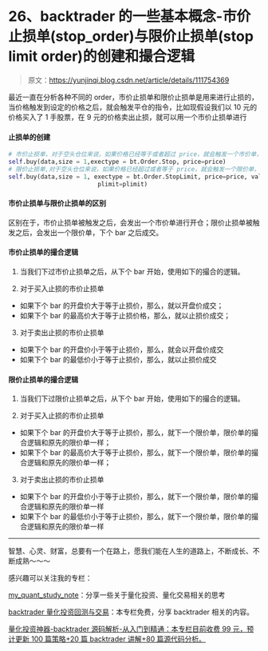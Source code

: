 # 26、backtrader 的一些基本概念-市价止损单(stop_order)与限价止损单(stop limit order)的创建和撮合逻辑

> 原文：<https://yunjinqi.blog.csdn.net/article/details/111754369>

最近一直在分析各种不同的 order，市价止损单和限价止损单是用来进行止损的，当价格触发到设定的价格之后，就会触发平仓的指令，比如现假设我们以 10 元的价格买入了 1 手股票，在 9 元的价格卖出止损，就可以用一个市价止损单进行

#### 止损单的创建

```py
# 市价止损单，对于空头仓位来说，如果价格已经等于或者超过 price，就会触发一个市价单，买入 1 手，data 的资产
self.buy(data,size = 1,exectype = bt.Order.Stop, price=price)
# 限价止损单,对于空头仓位来说，如果价格已经超过或者等于 price，就会触发一个限价单，以 plimit 的价格买入 1 手 data 的资产
self.buy(data,size = 1, exectype = bt.Order.StopLimit, price=price, valid=valid,
                         plimit=plimit) 
```

#### 市价止损单与限价止损单的区别

区别在于，市价止损单被触发之后，会发出一个市价单进行开仓；限价止损单被触发之后，会发出一个限价单，下个 bar 之后成交。

#### 市价止损单的撮合逻辑

1.  当我们下过市价止损单之后，从下个 bar 开始，使用如下的撮合的逻辑。

2.  对于买入止损的市价止损单

*   如果下个 bar 的开盘价大于等于止损价，那么，就以开盘价成交；
*   如果下个 bar 的最高价大于等于止损价格，那么，就以止损价成交；

3.  对于卖出止损的市价止损单

*   如果下个 bar 的开盘价小于等于止损价，那么，就会以开盘价成交
*   如果下个 bar 的最低价小于等于止损价，那么，就以止损价成交

#### 限价止损单的撮合逻辑

1.  当我们下过限价止损单之后，从下个 bar 开始，使用如下的撮合的逻辑。

2.  对于买入止损的市价止损单

*   如果下个 bar 的开盘价大于等于止损价，那么，就下一个限价单，限价单的撮合逻辑和原先的限价单一样；
*   如果下个 bar 的最高价大于等于止损价，那么，就下一个限价单，限价单的撮合逻辑和原先的限价单一样；

3.  对于卖出止损的市价止损单

*   如果下个 bar 的开盘价小于等于止损价，那么，就下一个限价单，限价单的撮合逻辑和原先的限价单一样
*   如果下个 bar 的最低价小于等于止损价，那么，就下一个限价单，限价单的撮合逻辑和原先的限价单一样

* * *

智慧、心灵、财富，总要有一个在路上，愿我们能在人生的道路上，不断成长、不断成熟～～～

感兴趣可以关注我的专栏：

[my_quant_study_note](https://www.zhihu.com/column/quant-study)：分享一些关于量化投资、量化交易相关的思考

[backtrader 量化投资回测与交易](https://zhuanlan.zhihu.com/c_1189276087837011968)：本专栏免费，分享 backtrader 相关的内容。

[量化投资神器-backtrader 源码解析-从入门到精通：本专栏目前收费 99 元，预计更新 100 篇策略+20 篇 backtrader 讲解+80 篇源代码分析。](https://link.zhihu.com/?target=https%3A//yunjinqi.blog.csdn.net/article/details/107594251)